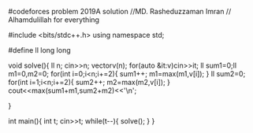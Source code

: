 #codeforces problem 2019A solution
//MD. Rasheduzzaman Imran
// Alhamdulillah for everything


#include <bits/stdc++.h>
using namespace std;

#define ll long long

void solve(){
    ll n;
    cin>>n;
    vector<ll>v(n);
    for(auto &it:v)cin>>it;
    ll sum1=0;ll m1=0,m2=0;
    for(int i=0;i<n;i+=2){
        sum1++;
        m1=max(m1,v[i]);
    }
    ll sum2=0;
    for(int i=1;i<n;i+=2){
        sum2++;
        m2=max(m2,v[i]);
    }
    cout<<max(sum1+m1,sum2+m2)<<'\n';
    
}

int main(){
    int t;
    cin>>t;
    while(t--){
        solve();
    }
} 
